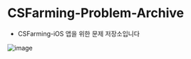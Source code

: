 # CSFarming-Problem-Archive
- CSFarming-iOS 앱을 위한 문제 저장소입니다

![image](https://github.com/CSFarming/CSFarming-Problem-Archive/assets/74225754/4c217b7b-d9ea-4624-bacc-be0807d3dfda)
